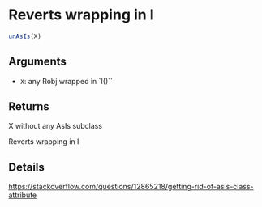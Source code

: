 # Reverts wrapping in I

```r
unAsIs(X)
```

## Arguments

- `X`: any Robj wrapped in `I()``

## Returns

X without any AsIs subclass

Reverts wrapping in I

## Details

https://stackoverflow.com/questions/12865218/getting-rid-of-asis-class-attribute